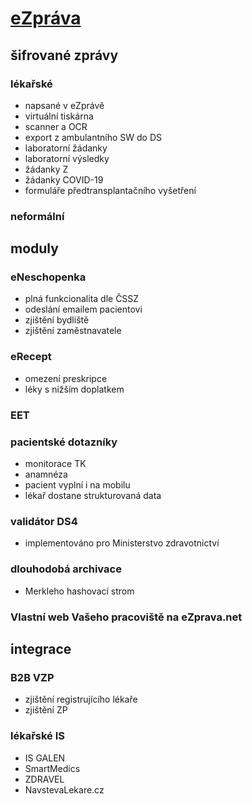 # [eZpráva](https://ezprava.net)
## šifrované zprávy
### lékařské
- napsané v eZprávě
- virtuální tiskárna
- scanner a OCR
- export z ambulantního SW do DS
- laboratorní žádanky
- laboratorní výsledky
- žádanky Z
- žádanky COVID-19
- formuláře předtransplantačního vyšetření
### neformální

## moduly
### eNeschopenka
- plná funkcionalita dle ČSSZ
- odeslání emailem pacientovi
- zjištění bydliště
- zjištění zaměstnavatele
### eRecept
- omezení preskripce
- léky s nižším doplatkem
### EET
### pacientské dotazníky
- monitorace TK
- anamnéza
- pacient vyplní i na mobilu
- lékař dostane strukturovaná data
### validátor DS4
- implementováno pro Ministerstvo zdravotnictví
### dlouhodobá archivace
- Merkleho hashovací strom
### Vlastní web Vašeho pracoviště na eZprava.net
## integrace
### B2B VZP
- zjištění registrujícího lékaře
- zjištění ZP
### lékařské IS
- IS GALEN
- SmartMedics
- ZDRAVEL
- NavstevaLekare.cz